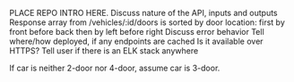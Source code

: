 PLACE REPO INTRO HERE.
    Discuss nature of the API, inputs and outputs
    Response array from /vehicles/:id/doors is sorted by door location:
        first by front before back
        then by left before right
    Discuss error behavior
    Tell where/how deployed, if any endpoints are cached
    Is it available over HTTPS?
    Tell user if there is an ELK stack anywhere

If car is neither 2-door nor 4-door, assume car is 3-door.
